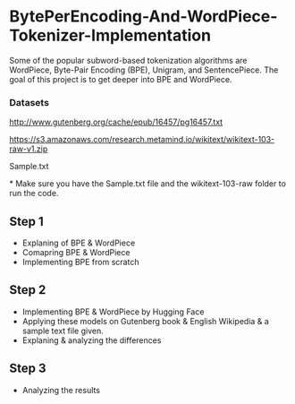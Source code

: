 # BytePerEncoding-And-WordPiece-Tokenizer-Implementation

Some of the popular subword-based tokenization algorithms are WordPiece, Byte-Pair Encoding (BPE), Unigram, and SentencePiece. The goal of this project is to get deeper into BPE and WordPiece.

### Datasets

http://www.gutenberg.org/cache/epub/16457/pg16457.txt

https://s3.amazonaws.com/research.metamind.io/wikitext/wikitext-103-raw-v1.zip

Sample.txt

\* Make sure you have the Sample.txt file and the wikitext-103-raw folder to run the code.

## Step 1

* Explaning of BPE & WordPiece
* Comapring BPE & WordPiece
* Implementing BPE from scratch

## Step 2

* Implementing BPE & WordPiece by Hugging Face
* Applying these models on Gutenberg book & English Wikipedia & a sample text file given.
* Explaning & analyzing the differences

## Step 3

* Analyzing the results


